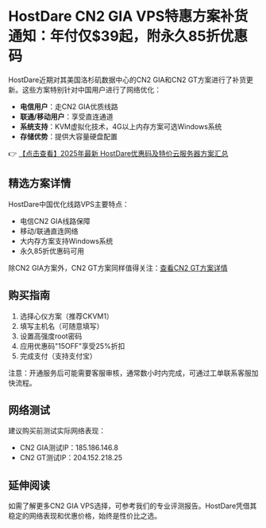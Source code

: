 # HostDare CN2 GIA VPS特惠方案补货通知：年付仅$39起，附永久85折优惠码

HostDare近期对其美国洛杉矶数据中心的CN2 GIA和CN2 GT方案进行了补货更新。这些方案特别针对中国用户进行了网络优化：

- **电信用户**：走CN2 GIA优质线路
- **联通/移动用户**：享受直连通道
- **系统支持**：KVM虚拟化技术，4G以上内存方案可选Windows系统
- **存储优势**：提供大容量硬盘配置

👉 [【点击查看】2025年最新 HostDare优惠码及特价云服务器方案汇总](https://bit.ly/hostdare)

## 精选方案详情

HostDare中国优化线路VPS主要特点：

- 电信CN2 GIA线路保障
- 移动/联通直连网络
- 大内存方案支持Windows系统
- 永久85折优惠码可用

除CN2 GIA方案外，CN2 GT方案同样值得关注：[查看CN2 GT方案详情](https://bit.ly/hostdare)

## 购买指南

1. 选择心仪方案（推荐CKVM1）
2. 填写主机名（可随意填写）
3. 设置高强度root密码
4. 应用优惠码"15OFF"享受25%折扣
5. 完成支付（支持支付宝）

注意：开通服务后可能需要客服审核，通常数小时内完成，可通过工单联系客服加快流程。

## 网络测试

建议购买前测试实际网络表现：

- CN2 GIA测试IP：185.186.146.8
- CN2 GT测试IP：204.152.218.25

## 延伸阅读

如需了解更多CN2 GIA VPS选择，可参考我们的专业评测报告。HostDare凭借其稳定的网络表现和优惠价格，始终是性价比之选。